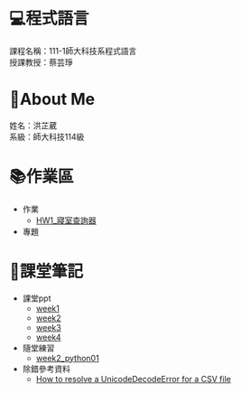 # :computer:程式語言
課程名稱：111-1師大科技系程式語言  
授課教授：蔡芸琤
# :sheep:About Me
姓名：洪芷葳  
系級：師大科技114級
# :books:作業區
+ 作業
    +  [HW1_寢室查詢器](https://github.com/WeiweiHung/PL/blob/main/HW1.ipynb)
+ 專題
# :closed_book:課堂筆記
+ 課堂ppt  
    +  [week1](https://docs.google.com/presentation/d/e/2PACX-1vS_11f3KIeNeqmInAKfHaDzOTxK_ff05aI3H3hanLX1qI6Z8iHhbOfqEUgl3Gzx3s1pYtjIZcdzECSP/pub?start=false&loop=false&delayms=3000&slide=id.g14b2b9fd77a_1_1272)
    +  [week2](https://docs.google.com/presentation/d/e/2PACX-1vQa2_6HxpBPDUjViqvd82AqQfnywwWwETU60fLexCe7ADD8A7kHkpGjkmO6kCSYyw-AFrSCfG3THXiA/pub?start=false&loop=false&delayms=3000&slide=id.p)
    +  [week3](https://docs.google.com/presentation/d/e/2PACX-1vSAw9A5Eu_lHKzShkG8CacnBGk4xauhztCRro8AaxmllMd-gGR3iZpgeV2q8Yz4Fm7CRgfW7fmZSnTJ/pub?start=false&loop=false&delayms=3000&slide=id.p)
    +  [week4](https://docs.google.com/presentation/d/e/2PACX-1vRR3pc8mhMsa4xByYW6vKqtJiJCsAaeLLCvmRVf3RquXZDwY3yk0H9vcF3CGwkVh5ypqe5Yto0-E88d/pub?start=false&loop=false&delayms=3000&slide=id.p)
+ 隨堂練習
    + [week2_python01](https://github.com/WeiweiHung/PL/blob/main/PL_Python01.ipynb)
+ 除錯參考資料
    + [How to resolve a UnicodeDecodeError for a CSV file](https://www.kaggle.com/code/paultimothymooney/how-to-resolve-a-unicodedecodeerror-for-a-csv-file)
